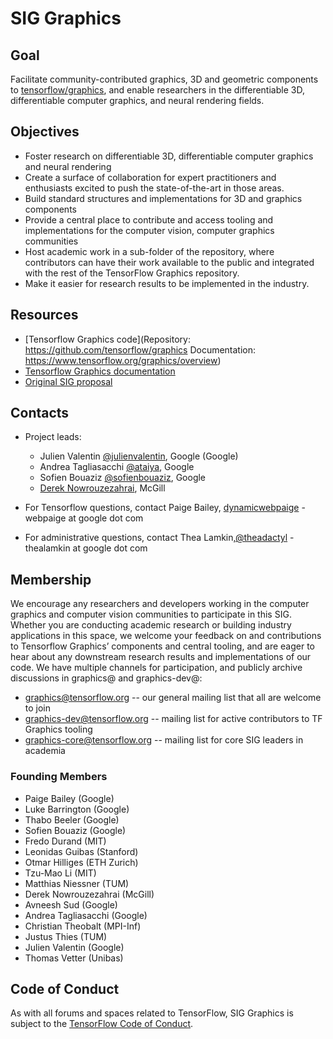 # SIG Graphics 

## Goal

Facilitate community-contributed graphics, 3D and geometric components to [tensorflow/graphics](http://github.com/tensorflow/graphics), and enable researchers in the differentiable 3D, differentiable computer graphics, and neural rendering fields.

## Objectives

* Foster research on differentiable 3D, differentiable computer graphics and neural rendering
* Create a surface of collaboration for expert practitioners and enthusiasts excited to push the state-of-the-art in those areas.  
* Build standard structures and implementations for 3D and graphics components   
* Provide a central place to contribute and access tooling and implementations for the computer vision, computer graphics communities
* Host academic work in a sub-folder of the repository, where contributors can have their work available to the public and integrated with the rest of the TensorFlow Graphics repository. 
* Make it easier for research results to be implemented in the industry. 

## Resources

* [Tensorflow Graphics code](Repository: https://github.com/tensorflow/graphics
Documentation: https://www.tensorflow.org/graphics/overview)
* [Tensorflow Graphics documentation](https://www.tensorflow.org/graphics/overview)
* [Original SIG proposal](https://docs.google.com/document/d/1RBnBuTb0eZropAeawwQKNwqE94mtp7InAvM2y_hitIk/edit#)

## Contacts

* Project leads:
  * Julien Valentin [@julienvalentin](https://github.com/julienvalentin), Google (Google)
  * Andrea Tagliasacchi [@ataiya](https://github.com/ataiya/), Google
  * Sofien Bouaziz [@sofienbouaziz](https://github.com/sofienbouaziz), Google
  * [Derek Nowrouzezahrai](http://www.cim.mcgill.ca/~derek/), McGill

* For Tensorflow questions, contact Paige Bailey, [dynamicwebpaige](https://github.com/dynamicwebpaige) - webpaige at google dot com
* For administrative questions, contact Thea Lamkin,[@theadactyl](https://github.com/ewilde) - thealamkin at google dot com
  
## Membership

We encourage any researchers and developers working in the computer graphics and computer vision communities to participate in this SIG. Whether you are conducting academic research or building industry applications in this space, we welcome your feedback on and contributions to Tensorflow Graphics’ components and central tooling, and are eager to hear about any downstream research results and implementations of our code. 
We have multiple channels for participation, and publicly archive discussions in graphics@ and graphics-dev@:

* graphics@tensorflow.org -- our general mailing list that all are welcome to join
* graphics-dev@tensorflow.org -- mailing list for active contributors to TF Graphics tooling
* graphics-core@tensorflow.org -- mailing list for core SIG leaders in academia
  
### Founding Members

* Paige Bailey (Google)
* Luke Barrington (Google)
* Thabo Beeler (Google)
* Sofien Bouaziz (Google)
* Fredo Durand (MIT)
* Leonidas Guibas (Stanford)
* Otmar Hilliges (ETH Zurich)
* Tzu-Mao Li (MIT)
* Matthias Niessner (TUM)
* Derek Nowrouzezahrai (McGill)
* Avneesh Sud (Google)
* Andrea Tagliasacchi (Google)
* Christian Theobalt (MPI-Inf)
* Justus Thies (TUM)
* Julien Valentin (Google)
* Thomas Vetter (Unibas)

## Code of Conduct

As with all forums and spaces related to TensorFlow, SIG Graphics is subject to
the [TensorFlow Code of
Conduct](https://github.com/tensorflow/tensorflow/blob/master/CODE_OF_CONDUCT.md).
